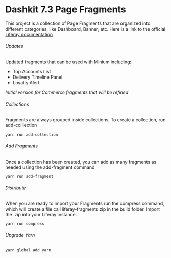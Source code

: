 # Dashkit 7.3 Page Fragments

This project is a collection of Page Fragments that are organized into different 
categories, like Dashboard, Banner, etc.  Here is a link to the official [Liferay documentation](https://github.com/liferay/generator-liferay-fragments)

###### Updates
Updated fragments that can be used with Minium including:
 - Top Accounts List  
 - Delivery Timeline Panel
 - Loyalty Alert

*Initial version for Commerce fragments that will be refined* 

###### Collections
Fragments are always grouped inside collections. To create a collection, run add-colllection
```
yarn run add-collection
```
###### Add Fragments
Once a collection has been created, you can add as many fragments as needed using the add-fragment command
```
yarn run add-fragment
```
###### Distribute
When you are ready to import your Fragments run the compress command, which will create a file call
liferay-fragments.zip in the build folder.  Import the .zip into your Liferay instance.
```
yarn run compress
```

###### Upgrade Yarn
```
yarn global add yarn
```